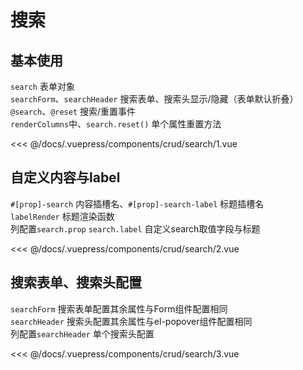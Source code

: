 # 搜索

## 基本使用
`search` 表单对象 </br>
`searchForm`、`searchHeader` 搜索表单、搜索头显示/隐藏（表单默认折叠） </br>
`@search`、`@reset` 搜索/重置事件 </br>
`renderColumns`中、`search.reset()` 单个属性重置方法 </br>

<common-code-format>
  <crud-search-1 slot="source"></crud-search-1>
  
<<< @/docs/.vuepress/components/crud/search/1.vue
</common-code-format>

## 自定义内容与label
`#[prop]-search` 内容插槽名、`#[prop]-search-label` 标题插槽名 </br>
`labelRender` 标题渲染函数 </br>
列配置`search.prop` `search.label` 自定义search取值字段与标题

<common-code-format>
  <crud-search-2 slot="source"></crud-search-2>

  <<< @/docs/.vuepress/components/crud/search/2.vue

</common-code-format>

## 搜索表单、搜索头配置
`searchForm` 搜索表单配置其余属性与Form组件配置相同  </br>
`searchHeader` 搜索头配置其余属性与el-popover组件配置相同  </br>
列配置`searchHeader` 单个搜索头配置

<common-code-format>
  <crud-search-3 slot="source"></crud-search-3>

  <<< @/docs/.vuepress/components/crud/search/3.vue

</common-code-format>